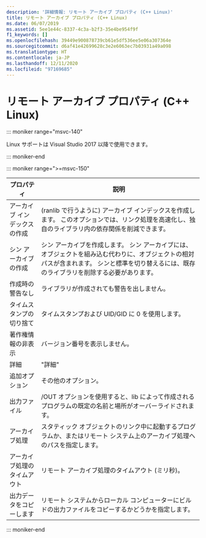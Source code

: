 ```yaml
---
description: '詳細情報: リモート アーカイブ プロパティ (C++ Linux)'
title: リモート アーカイブ プロパティ (C++ Linux)
ms.date: 06/07/2019
ms.assetid: 5ee1e44c-8337-4c3a-b2f3-35e4be954f9f
f1_keywords: []
ms.openlocfilehash: 39449e900878739cb61e5df536ee5e06a307364e
ms.sourcegitcommit: d6af41e42699628c3e2e6063ec7b03931a49a098
ms.translationtype: HT
ms.contentlocale: ja-JP
ms.lasthandoff: 12/11/2020
ms.locfileid: "97169685"
---
```

# <a name="remote-archive-properties-c-linux"></a>リモート アーカイブ プロパティ (C++ Linux)

::: moniker range="msvc-140"

Linux サポートは Visual Studio 2017 以降で使用できます。

::: moniker-end

::: moniker range=">=msvc-150"

| プロパティ | 説明 |
|--|--|
| アーカイブ インデックスの作成 | (ranlib で行うように) アーカイブ インデックスを作成します。 このオプションでは、リンク処理を高速化し、独自のライブラリ内の依存関係を削減できます。 |
| シン アーカイブの作成 | シン アーカイブを作成します。  シン アーカイブには、オブジェクトを組み込む代わりに、オブジェクトの相対パスが含まれます。  シンと標準を切り替えるには、既存のライブラリを削除する必要があります。 |
| 作成時の警告なし | ライブラリが作成されても警告を出しません。 |
| タイムスタンプの切り捨て | タイムスタンプおよび UID/GID に 0 を使用します。 |
| 著作権情報の非表示 | バージョン番号を表示しません。 |
| 詳細 | "詳細" |
| 追加オプション | その他のオプション。 |
| 出力ファイル | /OUT オプションを使用すると、lib によって作成されるプログラムの既定の名前と場所がオーバーライドされます。 |
| アーカイブ処理 | スタティック オブジェクトのリンク中に起動するプログラムか、またはリモート システム上のアーカイブ処理へのパスを指定します。 |
| アーカイブ処理のタイムアウト | リモート アーカイブ処理のタイムアウト (ミリ秒)。 |
| 出力データをコピーします | リモート システムからローカル コンピューターにビルドの出力ファイルをコピーするかどうかを指定します。 |

::: moniker-end

